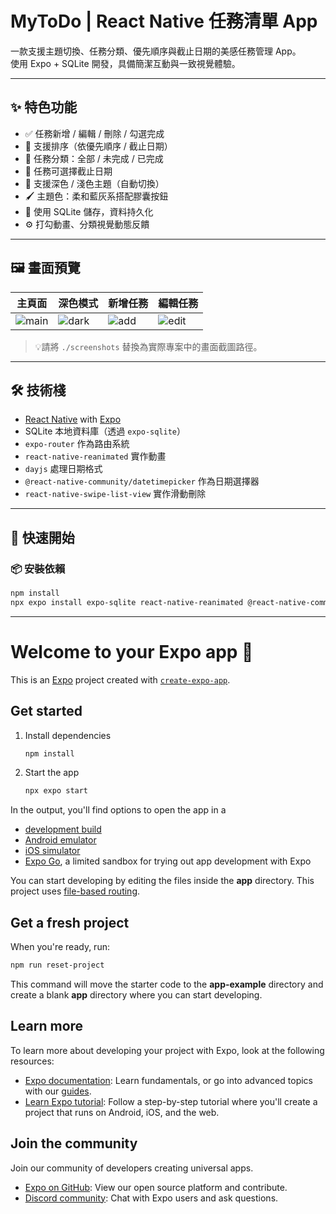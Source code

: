 # MyToDo | React Native 任務清單 App

一款支援主題切換、任務分類、優先順序與截止日期的美感任務管理 App。  
使用 Expo + SQLite 開發，具備簡潔互動與一致視覺體驗。

---

## ✨ 特色功能

- ✅ 任務新增 / 編輯 / 刪除 / 勾選完成
- 🔁 支援排序（依優先順序 / 截止日期）
- 🧩 任務分類：全部 / 未完成 / 已完成
- 📅 任務可選擇截止日期
- 🌙 支援深色 / 淺色主題（自動切換）
- 🖌 主題色：柔和藍灰系搭配膠囊按鈕
- 🧠 使用 SQLite 儲存，資料持久化
- ⚙️ 打勾動畫、分類視覺動態反饋

---

## 🖼 畫面預覽

| 主頁面 | 深色模式 | 新增任務 | 編輯任務 |
|--------|----------|----------|----------|
| ![main](./screenshots/main-light.png) | ![dark](./screenshots/main-dark.png) | ![add](./screenshots/add.png) | ![edit](./screenshots/edit.png) |

> 💡請將 `./screenshots` 替換為實際專案中的畫面截圖路徑。

---

## 🛠 技術棧

- [React Native](https://reactnative.dev/) with [Expo](https://expo.dev/)
- SQLite 本地資料庫（透過 `expo-sqlite`）
- `expo-router` 作為路由系統
- `react-native-reanimated` 實作動畫
- `dayjs` 處理日期格式
- `@react-native-community/datetimepicker` 作為日期選擇器
- `react-native-swipe-list-view` 實作滑動刪除

---

## 🚀 快速開始

### 📦 安裝依賴

```bash
npm install
npx expo install expo-sqlite react-native-reanimated @react-native-community/datetimepicker react-native-swipe-list-view dayjs
```

---

# Welcome to your Expo app 👋

This is an [Expo](https://expo.dev) project created with [`create-expo-app`](https://www.npmjs.com/package/create-expo-app).

## Get started

1. Install dependencies

   ```bash
   npm install
   ```

2. Start the app

   ```bash
   npx expo start
   ```

In the output, you'll find options to open the app in a

- [development build](https://docs.expo.dev/develop/development-builds/introduction/)
- [Android emulator](https://docs.expo.dev/workflow/android-studio-emulator/)
- [iOS simulator](https://docs.expo.dev/workflow/ios-simulator/)
- [Expo Go](https://expo.dev/go), a limited sandbox for trying out app development with Expo

You can start developing by editing the files inside the **app** directory. This project uses [file-based routing](https://docs.expo.dev/router/introduction).

## Get a fresh project

When you're ready, run:

```bash
npm run reset-project
```

This command will move the starter code to the **app-example** directory and create a blank **app** directory where you can start developing.

## Learn more

To learn more about developing your project with Expo, look at the following resources:

- [Expo documentation](https://docs.expo.dev/): Learn fundamentals, or go into advanced topics with our [guides](https://docs.expo.dev/guides).
- [Learn Expo tutorial](https://docs.expo.dev/tutorial/introduction/): Follow a step-by-step tutorial where you'll create a project that runs on Android, iOS, and the web.

## Join the community

Join our community of developers creating universal apps.

- [Expo on GitHub](https://github.com/expo/expo): View our open source platform and contribute.
- [Discord community](https://chat.expo.dev): Chat with Expo users and ask questions.

